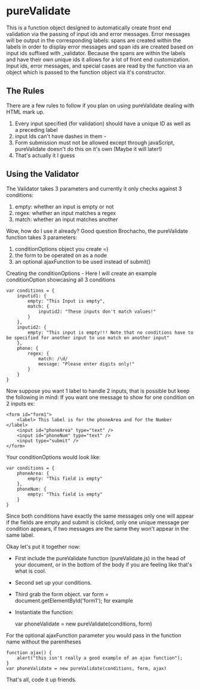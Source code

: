 pureValidate
================================

This is a function object designed to automatically create front end validation via the passing of input ids and error messages. Error messages will be output in the corresponding labels: spans are created within the labels in order to display error messages and span ids are created based on input ids suffixed with _validator. Because the spans are within the labels and have their own unique ids it allows for a lot of front end customization. Input ids, error messages, and special cases are read by the function via an object which is passed to the function object via it's constructor. 

The Rules
---------

There are a few rules to follow if you plan on using pureValidate dealing with HTML mark up.

1.    Every input specified (for validation) should have a unique ID as well as a preceding label
2.    input Ids can't have dashes in them - 
3.    Form submission must not be allowed except through javaScript, pureValidate doesn't do this on it's own (Maybe it will later!)
4.    That's actually it I guess

Using the Validator
-------------------

The Validator takes 3 parameters and currently it only checks against 3 conditions:

1.    empty: whether an input is empty or not
2.    regex: whether an input matches a regex
3.    match: whether an input matches another

Wow, how do I use it already?
Good question Brochacho, the pureValidate function takes 3 parameters:

1.    conditionOptions object you create =)
2.    the form to be operated on as a node
3.    an optional ajaxFunction to be used instead of submit()

Creating the conditionOptions - Here I will create an example conditionOption showcasing all 3 conditions

    var conditions = {
    	inputid1: {
    		empty: "This Input is empty",
    		match: {
    			inputid2: "These inputs don't match values!"
    		}
    	},
    	inputid2: {
    		empty: "This input is empty!!! Note that no conditions have to be specified for another input to use match on another input"
    	},
    	phone: {
    		regex: {
    			match: /\d/
    			message: "Please enter digits only!"
    		}
    	}
    }

Now suppose you want 1 label to handle 2 inputs, that is possible but keep the following in mind: 
If you want one message to show for one condition on 2 inputs ex:

	<form id="form1">
		<label> This label is for the phoneArea and for the Number </label>
		<input id="phoneArea" type="text" />
		<input id="phoneNum" type="text" />
		<input type="submit" />
	</form>

Your conditionOptions would look like: 

    var conditions = {
    	phoneArea: {
    		empty: "This field is empty"
    	},
    	phoneNum: {
    		empty: "This field is empty"
    	}
    }

Since both conditions have exactly the same messages only one will appear if the fields are empty and submit is clicked, only one unique message per condition appears, if two messages are the same they won't appear in the same label.

Okay let's put it together now:

* First include the pureValidate function (pureValidate.js) in the head of your document, or in the bottom of the body if you are feeling like that's what is cool.
* Second set up your conditions. 
* Third grab the form object. var form = document.getElementById('form1'); for example
* Instantiate the function: 

    var phoneValidate = new pureValidate(conditions, form)


For the optional ajaxFunction parameter you would pass in the function name without the parentheses

    function ajax() {
    	alert("this isn't really a good example of an ajax function");
    }
    var phoneValidate = new pureValidate(conditions, form, ajax)

That's all, code it up friends. 